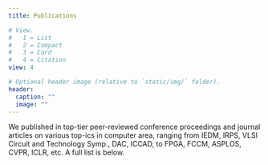```yaml
---
title: Publications

# View.
#   1 = List
#   2 = Compact
#   3 = Card
#   4 = Citation
view: 4

# Optional header image (relative to `static/img/` folder).
header:
  caption: ""
  image: ""
---
```

We published in top-tier peer-reviewed conference proceedings and journal articles on various top-ics in computer area, ranging from IEDM, IRPS, VLSI Circuit and Technology Symp., DAC, ICCAD, to FPGA, FCCM, ASPLOS, CVPR, ICLR, etc. A full list is below.